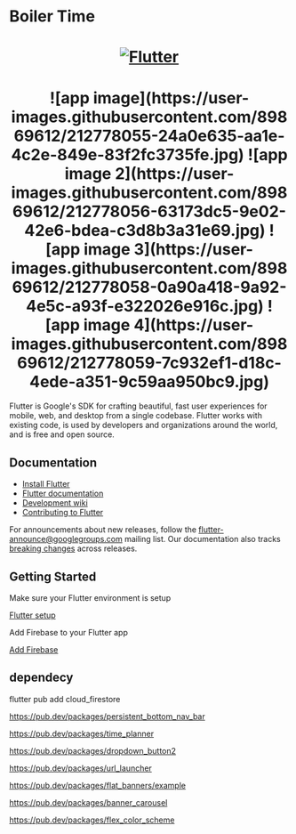 # Boiler Time

<a href="https://flutter.dev/">
  <h1 align="center">
    <picture>
      <source media="(prefers-color-scheme: dark)" srcset="https://user-images.githubusercontent.com/89869612/197655945-524d6f7d-a44d-49c7-8e18-c6348baa05e6.png">
      <img alt="Flutter" src="https://user-images.githubusercontent.com/89869612/197655945-524d6f7d-a44d-49c7-8e18-c6348baa05e6.png">
    </picture>

  </h1>
</a>
 
 <h1 align="center">
  ![app image](https://user-images.githubusercontent.com/89869612/212778055-24a0e635-aa1e-4c2e-849e-83f2fc3735fe.jpg)
  ![app image 2](https://user-images.githubusercontent.com/89869612/212778056-63173dc5-9e02-42e6-bdea-c3d8b3a31e69.jpg)
  ![app image 3](https://user-images.githubusercontent.com/89869612/212778058-0a90a418-9a92-4e5c-a93f-e322026e916c.jpg)
  ![app image 4](https://user-images.githubusercontent.com/89869612/212778059-7c932ef1-d18c-4ede-a351-9c59aa950bc9.jpg)
 </h1>


Flutter is Google's SDK for crafting beautiful, fast user experiences for
mobile, web, and desktop from a single codebase. Flutter works with existing
code, is used by developers and organizations around the world, and is free and
open source.

## Documentation

* [Install Flutter](https://flutter.dev/get-started/)
* [Flutter documentation](https://docs.flutter.dev/)
* [Development wiki](https://github.com/flutter/flutter/wiki)
* [Contributing to Flutter](https://github.com/flutter/flutter/blob/master/CONTRIBUTING.md)

For announcements about new releases, follow the
[flutter-announce@googlegroups.com](https://groups.google.com/forum/#!forum/flutter-announce)
mailing list. Our documentation also tracks [breaking
changes](https://docs.flutter.dev/release/breaking-changes) across releases.



## Getting Started

Make sure your Flutter environment is setup

[Flutter setup](https://flutter.dev/get-started/)

Add Firebase to your Flutter app

[Add Firebase](https://firebase.google.com/docs/flutter/setup?platform=ios)


    

    
## dependecy

flutter pub add cloud_firestore

https://pub.dev/packages/persistent_bottom_nav_bar

https://pub.dev/packages/time_planner   

https://pub.dev/packages/dropdown_button2

https://pub.dev/packages/url_launcher

https://pub.dev/packages/flat_banners/example

https://pub.dev/packages/banner_carousel

https://pub.dev/packages/flex_color_scheme
